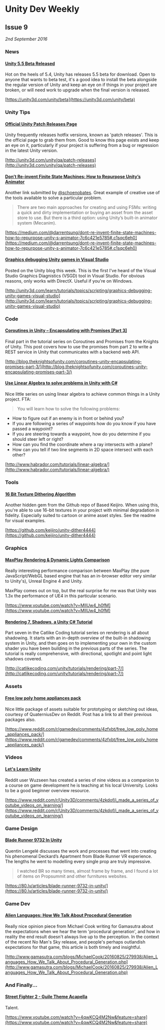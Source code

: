 # Unity Dev Weekly
## Issue 9
*2nd September 2016*

### News

#### [Unity 5.5 Beta Released](https://unity3d.com/unity/beta)

Hot on the heels of 5.4, Unity has releases 5.5 beta for download. Open to anyone that wants to beta test, it's a good idea to install the beta alongside the regular version of Unity and keep an eye on if things in your project are broken, or will need work to upgrade when the final version is released.

[https://unity3d.com/unity/beta](https://unity3d.com/unity/beta)


### Unity Tips

#### [Official Unity Patch Releases Page](http://unity3d.com/unity/qa/patch-releases)

Unity frequently releases hotfix versions, known as 'patch releases'. This is the official page to grab them from. Good to know this page exists and keep an eye on it, particularly if your project is suffering from a bug or regression in the latest Unity version.

[http://unity3d.com/unity/qa/patch-releases](http://unity3d.com/unity/qa/patch-releases)


#### [Don’t Re-invent Finite State Machines: How to Repurpose Unity’s Animator](https://medium.com/@darrentsung/dont-re-invent-finite-state-machines-how-to-repurpose-unity-s-animator-7c6c421e5785#.c1sqc6eh0)

Another link submitted by [@schoenobates](https://twitter.com/schoenobates). Great example of creative use of the tools available to solve a particular problem.

> There are two main approaches for creating and using FSMs: writing a quick and dirty implementation or buying an asset from the asset store to use. But there is a third option: using Unity’s built-in animator system (Mecanim).

[https://medium.com/@darrentsung/dont-re-invent-finite-state-machines-how-to-repurpose-unity-s-animator-7c6c421e5785#.c1sqc6eh0](https://medium.com/@darrentsung/dont-re-invent-finite-state-machines-how-to-repurpose-unity-s-animator-7c6c421e5785#.c1sqc6eh0)


#### [Graphics debugging Unity games in Visual Studio](http://unity3d.com/learn/tutorials/topics/scripting/graphics-debugging-unity-games-visual-studio)

Posted on the Unity blog this week. This is the first I've heard of the Visual Studio Graphics Diagnistics (VSGD) tool in Visual Studio. For obvious reasons, only works with DirectX. Useful if you're on Windows.

[http://unity3d.com/learn/tutorials/topics/scripting/graphics-debugging-unity-games-visual-studio](http://unity3d.com/learn/tutorials/topics/scripting/graphics-debugging-unity-games-visual-studio)

### Code

#### [Coroutines in Unity – Encapsulating with Promises [Part 3]](http://blog.theknightsofunity.com/coroutines-unity-encapsulating-promises-part-3/)

Final part in the tutorial series on Coroutines and Promises from the Knights of Unity. This post covers how to use the promises from part 2 to write a REST service in Unity that communicates with a backend web API.

[http://blog.theknightsofunity.com/coroutines-unity-encapsulating-promises-part-3/](http://blog.theknightsofunity.com/coroutines-unity-encapsulating-promises-part-3/)

#### [Use Linear Algebra to solve problems in Unity with C#](http://www.habrador.com/tutorials/linear-algebra/)

Nice little series on using linear algebra to achieve common things in a Unity project. FTA:

>You will learn how to solve the following problems:
* How to figure out if an enemy is in front or behind you?
* If you are following a series of waypoints how do you know if you have passed a waypoint?
* If you are steering towards a waypoint, how do you determine if you should steer left or right?
* How can you find the coordinate where a ray intersects with a plane?
* How can you tell if two line segments in 2D space intersect with each other?

[http://www.habrador.com/tutorials/linear-algebra/](http://www.habrador.com/tutorials/linear-algebra/)


### Tools

#### [16 Bit Texture Dithering Algorithm](https://github.com/keijiro/unity-dither4444)

Another hidden gem from the Github repo of Based Keijiro. When using this, you're able to use 16-bit textures in your project with minimal degradation in fidelity. Especially suited to cartoon or anime asset styles. See the readme for visual examples.

[https://github.com/keijiro/unity-dither4444](https://github.com/keijiro/unity-dither4444)


### Graphics

#### [MaxPlay Rendering & Dynamic Lights Comparison ](https://www.youtube.com/watch?v=MlIUw4_h0fM)

Really interesting performance comparison between MaxPlay (the pure JavaScript/WebGL based engine that has an in-browser editor very similar to Unity's), Unreal Engine 4 and Unity.

MaxPlay comes out on top, but the real surprise for me was that Unity was 1.3x the performance of UE4 in this particular scenario.

[https://www.youtube.com/watch?v=MlIUw4_h0fM](https://www.youtube.com/watch?v=MlIUw4_h0fM)


#### [Rendering 7, Shadows, a Unity C# Tutorial](http://catlikecoding.com/unity/tutorials/rendering/part-7/)

Part seven in the Catlike Coding tutorial series on rendering is all about shadowing. It starts with an in-depth overview of the built-in shadowing system in Unity, and then goes on to implementing your own in the custom shader you have been building in the previous parts of the series. The tutorial is really comprehensive, with directional, spotlight and point light shadows covered.

[http://catlikecoding.com/unity/tutorials/rendering/part-7/](http://catlikecoding.com/unity/tutorials/rendering/part-7/)

### Assets

#### [Free low poly home appliances pack](https://www.reddit.com/r/gamedev/comments/4zfxbt/free_low_poly_home_appliances_pack/)

Nice little package of assets suitable for prototyping or sketching out ideas, courtesy of QuaterniusDev on Reddit. Post has a link to all their previous packages also.

[https://www.reddit.com/r/gamedev/comments/4zfxbt/free_low_poly_home_appliances_pack/](https://www.reddit.com/r/gamedev/comments/4zfxbt/free_low_poly_home_appliances_pack/)


### Videos

#### [Let's Learn Unity](https://www.reddit.com/r/Unity3D/comments/4zkdof/i_made_a_series_of_youtube_videos_on_learning/)

Reddit user Wuzseen has created a series of nine videos as a companion to a course on game development he is teaching at his local University. Looks to be a good beginner overview resource.

[https://www.reddit.com/r/Unity3D/comments/4zkdof/i_made_a_series_of_youtube_videos_on_learning/](https://www.reddit.com/r/Unity3D/comments/4zkdof/i_made_a_series_of_youtube_videos_on_learning/)


### Game Design

#### [Blade Runner 9732 In Unity](https://80.lv/articles/blade-runner-9732-in-unity/)

Quentin Lengelé discusses the work and processes that went into creating his phenomenal Deckard’s Apartment from Blade Runner VR experience. The lengths he went to modelling every single prop are truly impressive.

> I watched BR so many times, almost frame by frame, and I found a lot of items on Propsummit and other furnitures websites.

[https://80.lv/articles/blade-runner-9732-in-unity/](https://80.lv/articles/blade-runner-9732-in-unity/)


### Game Dev

#### [Alien Languages: How We Talk About Procedural Generation](http://www.gamasutra.com/blogs/MichaelCook/20160825/279938/Alien_Languages_How_We_Talk_About_Procedural_Generation.php)

Really nice opinion piece from Michael Cook writing for Gamasutra about the expectations when we hear the term 'procedural generation', and how in reality the end result doesn't always live up to the perception. In the context of the recent No Man's Sky release, and people's perhaps outlandish expectations for that game, this article is both timely and insightful.

[http://www.gamasutra.com/blogs/MichaelCook/20160825/279938/Alien_Languages_How_We_Talk_About_Procedural_Generation.php](http://www.gamasutra.com/blogs/MichaelCook/20160825/279938/Alien_Languages_How_We_Talk_About_Procedural_Generation.php)


### And Finally...

#### [Street Fighter 2 - Guile Theme Acapella](https://www.youtube.com/watch?v=4qwKCQ4M2Nw)

Talent.

[https://www.youtube.com/watch?v=4qwKCQ4M2Nw&feature=share](https://www.youtube.com/watch?v=4qwKCQ4M2Nw&feature=share)
